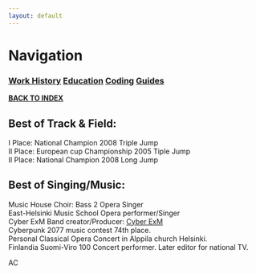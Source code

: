 ```yaml
---
layout: default
---
```


# Navigation<br>
### **[Work History](WorkHistory.md)   [Education](Education.md)   [Coding](Coding.md)   [Guides](Guides.md)**<br>

**[BACK TO INDEX](index.md)**





## Best of Track & Field:<br>

I Place: National Champion 2008 Triple Jump<br>
II Place: European cup Championship 2005 Tiple Jump<br>
II Place: National Champion 2008 Long Jump<br>

## Best of Singing/Music:<br>

Music House Choir: Bass 2 Opera Singer<br>
East-Helsinki Music School Opera performer/Singer<br>
Cyber ExM Band creator/Producer: [Cyber ExM](https://www.youtube.com/@cyberexm)<br>
Cyberpunk 2077 music contest 74th place.<br>
Personal Classical Opera Concert in Alppila church Helsinki.<br>
Finlandia Suomi-Viro 100 Concert performer. Later editor for national TV.<br>





AC
